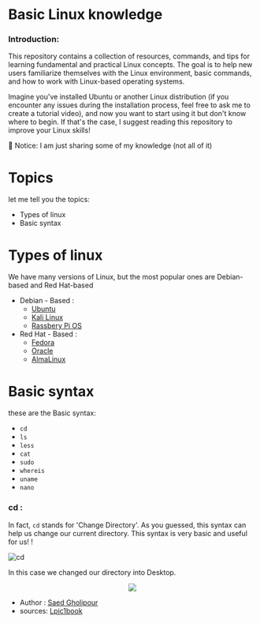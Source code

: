 # Basic Linux knowledge 


### Introduction:
This repository contains a collection of resources, commands, and tips for learning fundamental and practical Linux concepts. The goal is to help new users familiarize themselves with the Linux environment, basic commands, and how to work with Linux-based operating systems.

Imagine you've installed Ubuntu or another Linux distribution (if you encounter any issues during the installation process, feel free to ask me to create a tutorial video), and now you want to start using it but don't know where to begin.
If that's the case, I suggest reading this repository to improve your Linux skills!

:red_circle: Notice: I am just sharing some of my knowledge (not all of it)
# Topics

let me tell you the topics:
- Types of linux
- Basic syntax
  
# Types of linux

We have many versions of Linux, but the most popular ones are Debian-based and Red Hat-based
- Debian - Based :
    - [Ubuntu](https://ubuntu.com/)
    - [Kali Linux](https://www.kali.org/)
    - [Rassbery Pi OS](https://www.raspberrypi.com/software/)
- Red Hat - Based :
    - [Fedora](https://fedoraproject.org/)
    - [Oracle](https://www.oracle.com/linux/technologies/oracle-linux-downloads.html)
    - [AlmaLinux](https://almalinux.org/get-almalinux/)
 
# Basic syntax
these are the Basic syntax:
- `cd`
- `ls`
- `less`
- `cat`
- `sudo`
- `whereis`
- `uname`
- `nano`

### cd :
In fact, `cd` stands for 'Change Directory'. As you guessed, this syntax can help us change our current directory. This syntax is very basic and useful for us!
!

![cd](https://github.com/user-attachments/assets/816b9079-0b3a-4844-9907-f051b6c0b3fa)

In this case we changed our directory into Desktop.




<p align='center'> <a href="https://skillicons.dev"> <img src="https://skillicons.dev/icons?i=linux" /></a></p>


- Author : [Saed Gholipour](https://github.com/saed-gpr)
- sources: [Lpic1book](https://linux1st.com/)
